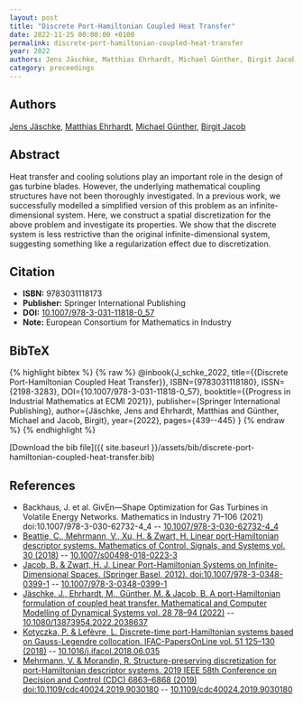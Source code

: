 ```yaml
---
layout: post
title: "Discrete Port-Hamiltonian Coupled Heat Transfer"
date: 2022-11-25 00:00:00 +0100
permalink: discrete-port-hamiltonian-coupled-heat-transfer
year: 2022
authors: Jens Jäschke, Matthias Ehrhardt, Michael Günther, Birgit Jacob
category: proceedings
---
```

 
## Authors
[Jens Jäschke](authors/jens-jaschke), [Matthias Ehrhardt](authors/matthias-ehrhardt), [Michael Günther](authors/michael-gunther), [Birgit Jacob](authors/birgit-jacob)
 
## Abstract
Heat transfer and cooling solutions play an important role in the design of gas turbine blades. However, the underlying mathematical coupling structures have not been thoroughly investigated. In a previous work, we successfully modelled a simplified version of this problem as an infinite-dimensional system. Here, we construct a spatial discretization for the above problem and investigate its properties. We show that the discrete system is less restrictive than the original infinite-dimensional system, suggesting something like a regularization effect due to discretization.
 
## Citation
- **ISBN:** 9783031118173
- **Publisher:** Springer International Publishing
- **DOI:** [10.1007/978-3-031-11818-0_57](https://doi.org/10.1007/978-3-031-11818-0_57)
- **Note:** European Consortium for Mathematics in Industry
 
## BibTeX
{% highlight bibtex %}
{% raw %}
@inbook{J_schke_2022,
  title={{Discrete Port-Hamiltonian Coupled Heat Transfer}},
  ISBN={9783031118180},
  ISSN={2198-3283},
  DOI={10.1007/978-3-031-11818-0_57},
  booktitle={{Progress in Industrial Mathematics at ECMI 2021}},
  publisher={Springer International Publishing},
  author={Jäschke, Jens and Ehrhardt, Matthias and Günther, Michael and Jacob, Birgit},
  year={2022},
  pages={439--445}
}
{% endraw %}
{% endhighlight %}
 
[Download the bib file]({{ site.baseurl }}/assets/bib/discrete-port-hamiltonian-coupled-heat-transfer.bib)
 
## References
- Backhaus, J. et al. GivEn—Shape Optimization for Gas Turbines in Volatile Energy Networks. Mathematics in Industry 71–106 (2021) doi:10.1007/978-3-030-62732-4_4 -- [10.1007/978-3-030-62732-4_4](https://doi.org/10.1007/978-3-030-62732-4_4)
- [Beattie, C., Mehrmann, V., Xu, H. & Zwart, H. Linear port-Hamiltonian descriptor systems. Mathematics of Control, Signals, and Systems vol. 30 (2018)](linear-port-hamiltonian-descriptor-systems) -- [10.1007/s00498-018-0223-3](https://doi.org/10.1007/s00498-018-0223-3)
- [Jacob, B. & Zwart, H. J. Linear Port-Hamiltonian Systems on Infinite-Dimensional Spaces. (Springer Basel, 2012). doi:10.1007/978-3-0348-0399-1](linear-port-hamiltonian-systems-on-infinite-dimensional-spaces) -- [10.1007/978-3-0348-0399-1](https://doi.org/10.1007/978-3-0348-0399-1)
- [Jäschke, J., Ehrhardt, M., Günther, M. & Jacob, B. A port-Hamiltonian formulation of coupled heat transfer. Mathematical and Computer Modelling of Dynamical Systems vol. 28 78–94 (2022)](a-port-hamiltonian-formulation-of-coupled-heat-transfer) -- [10.1080/13873954.2022.2038637](https://doi.org/10.1080/13873954.2022.2038637)
- [Kotyczka, P. & Lefèvre, L. Discrete-time port-Hamiltonian systems based on Gauss-Legendre collocation. IFAC-PapersOnLine vol. 51 125–130 (2018)](discrete-time-port-hamiltonian-systems-based-on-gauss-legendre-collocation) -- [10.1016/j.ifacol.2018.06.035](https://doi.org/10.1016/j.ifacol.2018.06.035)
- [Mehrmann, V. & Morandin, R. Structure-preserving discretization for port-Hamiltonian descriptor systems. 2019 IEEE 58th Conference on Decision and Control (CDC) 6863–6868 (2019) doi:10.1109/cdc40024.2019.9030180](structure-preserving-discretization-for-port-hamiltonian-descriptor-systems) -- [10.1109/cdc40024.2019.9030180](https://doi.org/10.1109/cdc40024.2019.9030180)

